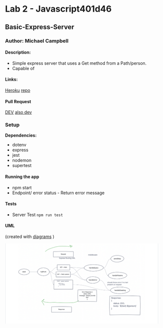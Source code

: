 # Lab 2 - Javascript401d46

## Basic-Express-Server

### Author: Michael Campbell

#### Description: 
- Simple express server that uses a Get method from a Path/person.
-  Capable of  

#### Links:
[Heroku](heroku.com)
[repo](https://github.com/MichaelCampbell-on3001/basic-express-server)

#### Pull Request
[DEV](https://github.com/MichaelCampbell-on3001/basic-express-server/pull/1)
[also dev](https://github.com/MichaelCampbell-on3001/basic-express-server/pull/2)

### Setup
**Dependencies:**
- dotenv
- express
- jest
- nodemon
- supertest

#### Running the app
- npm start
- Endpoint/ error status
      - Return error message

#### Tests
- Server Test `npm run test`

#### UML
(created with [diagrams](https://app.diagrams.net/) )

![UML](uml.png)








